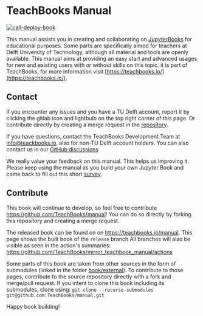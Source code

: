 # TeachBooks Manual

[![call-deploy-book](https://github.com/TeachBooks/manual/actions/workflows/call-deploy-book.yml/badge.svg)](https://github.com/TeachBooks/manual/actions/workflows/call-deploy-book.yml)

This manual assists you in creating and collaborating on [JupyterBooks](https://jupyterbook.org/) for educational purposes. Some parts are specifically aimed for teachers at Delft University of Technology, although all material and tools are openly available. This manual aims at providing an easy start and advanced usages for new and existing users with or without skills on this topic. it is part of TeachBooks, for more information visit [https://teachbooks.io/](https://teachbooks.io/).

## Contact
If you encounter any issues and you have a TU Delft account, report it by clicking  the gitlab icon and lightbulb on the top right corner of this page. Or contribute directly by creating a merge request in the [repository](https://github.com/Teachbooks/manual).

If you have questions, contact the TeachBooks Development Team at info@teackbooks.io, also for non-TU Delft account holders. You can also contact us in our [GitHub discussions](https://github.com/orgs/TeachBooks/discussions)

We really value your feedback on this manual. This helps us improving it. Please keep using the manual as you build your own Jupyter Book and come back to fill out this short [survey](https://forms.gle/hXbFUQgN95H8ftxt9).

## Contribute
This book will continue to develop, so feel free to contribute https://github.com/TeachBooks/manual! You can do so directly by forking this repository and creating a merge request.

The released book can be found on on https://teachbooks.io/manual. This page shows the built book of the `release` branch All branches will also be visible as seen in the action's summaries: https://github.com/TeachBooks/mirror_teachbook_manual/actions

Some parts of this book are taken from other sources in the form of submodules (linked in the folder [book/external](book/external)). To contribute to those pages, contribute to the source repository directly with a fork and merge/pull request. If you intent to clone this book including its submodules, clone using: `git clone --recurse-submodules git@github.com:TeachBooks/manual.git`

Happy book building!
